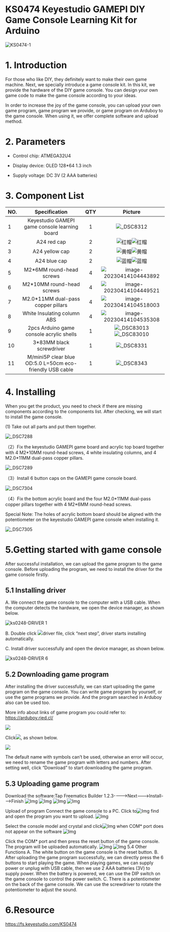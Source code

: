# **KS0474 Keyestudio GAMEPI DIY Game Console Learning Kit for Arduino**

![KS0474-1](media/ae0928c3852711eed35eb6fabd3b9033.jpeg)


# 1. Introduction

For those who like DIY, they definitely want to make their own game machine. Next, we specially introduce a game console kit. In this kit, we provide the hardware of the DIY game console. You can design your own game code to make the game console according to your ideas.

In order to increase the joy of the game console, you can upload your own game program, game program we provide, or game program on Arduboy to the game console. When using it, we offer complete software and upload method.

# 2. Parameters

-   Control chip: ATMEGA32U4

-   Display device: OLED 128\*64 1.3 inch

-   Supply voltage: DC 3V (2 AAA batteries)

# 3. Component List

| NO.  |                      Specification                       | QTY  |                           Picture                            |
| ---- | :------------------------------------------------------: | :--: | :----------------------------------------------------------: |
| 1    |      Keyestudio GAMEPI game console learning board       |  1   |   ![\_DSC8312](media/fc9fa8683eac8fbc57ab406c6bcca97e.png)   |
| 2    |                       A24 red cap                        |  2   | ![红帽](media/0a49afb04177e740a850033ec1d77780.png)![红帽](media/0a49afb04177e740a850033ec1d77780.png) |
| 3    |                      A24 yellow cap                      |  2   | ![黄帽](media/9a851fd3352eb72bfb0b4be5eb6a08f1.png)![黄帽](media/9a851fd3352eb72bfb0b4be5eb6a08f1.png) |
| 4    |                       A24 blue cap                       |  2   | ![蓝帽](media/9437ce061400130ea5a8810cb7237285.png)![蓝帽](media/9437ce061400130ea5a8810cb7237285.png) |
| 5    |                M2\*6MM round-head screws                 |  4   | ![image-20230414104443892](media/image-20230414104443892.png) |
| 6    |                M2\*10MM round-head screws                |  4   | ![image-20230414104449521](media/image-20230414104449521.png) |
| 7    |           M2.0\*11MM dual-pass copper pillars            |  4   | ![image-20230414104518003](media/image-20230414104518003.png) |
| 8    |               White Insulating column ABS                |  4   | ![image-20230414104535308](media/image-20230414104535308.png) |
| 9    |         2pcs Arduino game console acrylic shells         |  1   | ![\_DSC83013](media/fe5ed35ebcbff11e6238210882e95055.png)![\_DSC83010](media/e03947b984fd1dd4d11e3c4d7e37b0a2.png) |
| 10   |                3\*83MM black screwdriver                 |  1   |   ![\_DSC8331](media/c78af21cb20877137f48e48ced9bc223.png)   |
| 11   | M/mini5P clear blue OD:5.0 L=50cm eco-friendly USB cable |  1   |   ![\_DSC8343](media/eb29d9d3aa0285d436629d96457b3746.png)   |

# 4. Installing

When you get the product, you need to check if there are missing components according to the components list. After checking, we will start to install the game console.

(1) Take out all parts and put them together.

![\_DSC7288](media/43b65377eb36130ecf001116710f0204.jpeg)

（2）Fix the keyestudio GAMEPI game board and acrylic top board together with 4 M2\*10MM round-head screws, 4 white insulating columns, and 4 M2.0\*11MM dual-pass copper pillars.

![\_DSC7289](media/95f78aa3a28b6986beabe00ed5a2e566.jpeg)

（3）Install 6 button caps on the GAMEPI game console board.

![\_DSC7304](media/3ad78851a3d403ed9757b20574be325c.jpeg)

（4）Fix the bottom acrylic board and the four M2.0\*11MM dual-pass copper pillars together with 4 M2\*6MM round-head screws.

Special Note: The holes of acrylic bottom board should be aligned with the potentiometer on the keyestudio GAMEPI game console when installing it.

![\_DSC7305](media/7a5d7df326b7a093ca2a2d1ea1740d61.jpeg)

# 5.Getting started with game console

After successful installation, we can upload the game program to the game console. Before uploading the program, we need to install the driver for the game console firstly.

## **5.1 Installing driver**

A. We connect the game console to the computer with a USB cable. When the computer detects the hardware, we open the device manager, as shown below.

![ks0248-DRIVER 1](media/b8320c3b3207a11b53a6def19efa3259.png)

B. Double click ![](media/1eaca896d2a9db30f6899ac320358896.png)driver file, click “next step”, driver starts installing automatically.

C. Install driver successfully and open the device manager, as shown below.

![ks0248-DRIVER 6](media/f1ae8d37b30209242cfaf5a804209fba.png)

## **5.2 Downloading game program**

After installing the driver successfully, we can start uploading the game program on the game console. You can write game program by yourself, or use the game programs we provide. And the program searched in Arduboy also can be used too.

More info about links of game program you could refer to: https://arduboy.ried.cl/

![](media/40e82698b90e2e22156d6ca81e823563.png)

Click![](media/c5d1c04becb5e63370afbf64927973ac.png), as shown below.

![](media/2b4450d7201b6f206c33343c99bda331.png)

The default name with symbols can’t be used, otherwise an error will occur, we need to rename the game program with letters and numbers. After setting well, click “Download” to start downloading the game program.

## **5.3 Uploading game program**

Download the software:Tap Freematics Builder 1.2.3---->Next--->Install--->Finish
![Img](/media/img-20230621111745.png)
![Img](/media/img-20230621111756.png)
![Img](/media/img-20230621111800.png)
![Img](/media/img-20230621111805.png)

Upload of program
Connect the game console to a PC. Click to![Img](/media/img-20230621111822.png) find  and open the program you want to upload.
![Img](/media/img-20230621111838.png)

Select the console model and crystal and click![Img](/media/img-20230621111848.png) when COM* port does not appear on the software
![Img](/media/img-20230621111856.png)

Click the COM* port and then press the reset button of the game console. The program will be uploaded automatically.
![Img](/media/img-20230621111914.png)
![Img](/media/img-20230621111919.png)
5.4 Other Functions
A. The white button on the game console is the reset button.
B. After uploading the game program successfully, we can directly press the 6 buttons to start playing the game. When playing games, we can supply power or unplug with USB cable, then we use 2 AAA batteries (3V) to supply power. When the battery is powered, we can use the DIP switch on the game console to control the power switch.
C. There is a potentiometer on the back of the game console. We can use the screwdriver to rotate the potentiometer to adjust the sound.

# 6.Resource

<https://fs.keyestudio.com/KS0474>

